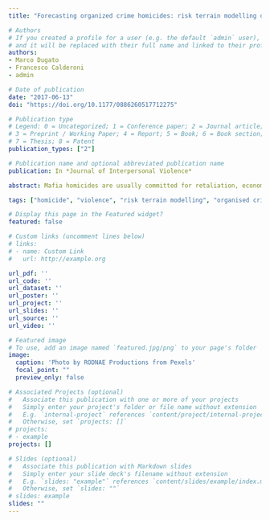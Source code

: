 ```yaml
---
title: "Forecasting organized crime homicides: risk terrain modelling of Camorra violence in Naples"

# Authors
# If you created a profile for a user (e.g. the default `admin` user), write the username (folder name) here 
# and it will be replaced with their full name and linked to their profile
authors:
- Marco Dugato
- Francesco Calderoni
- admin

# Date of publication
date: "2017-06-13"
doi: "https://doi.org/10.1177/0886260517712275"

# Publication type
# Legend: 0 = Uncategorized; 1 = Conference paper; 2 = Journal article;
# 3 = Preprint / Working Paper; 4 = Report; 5 = Book; 6 = Book section;
# 7 = Thesis; 8 = Patent
publication_types: ["2"]

# Publication name and optional abbreviated publication name
publication: In *Journal of Interpersonal Violence*

abstract: Mafia homicides are usually committed for retaliation, economic profit, or rivalry among groups. The variety of possible reasons suggests the inefficacy of a preventive approach. However, like most violent crimes, mafia homicides concentrate in space due to place-specific social and environmental features. Starting from the existing literature, this study applies the Risk Terrain Modeling approach to forecast the Camorra homicides in Naples, Italy. This approach is based on the identification and evaluation of the underlying risk factors able to affect the risk of a homicide. This information is then used to predict the most likely location of future events. The findings of this study demonstrate that past homicides, drug dealing, confiscated assets, and rivalries among groups make it possible to predict up to 85% of 2012 mafia homicides, identifying 11% of city areas at highest risk. By contrast, variables controlling for the socio-economic conditions of areas are not significantly related to the risk of homicide. Moreover, this study shows that, even in a restricted space, the same risk factors may combine in different ways, giving rise to areas of equal risk but requiring targeted remedies. These results provide an effective basis for short- and long-term targeted policing strategies against organized crime- and gang-related violence. A similar approach may also provide practitioners, policy makers, and local administrators in other countries with significant support in understanding and counteracting also other forms of violent behavior by gangs or organized crime groups.

tags: ["homicide", "violence", "risk terrain modelling", "organised crime", "mafias", "crime forecasting"]

# Display this page in the Featured widget?
featured: false

# Custom links (uncomment lines below)
# links:
# - name: Custom Link
#   url: http://example.org

url_pdf: ''
url_code: ''
url_dataset: ''
url_poster: ''
url_project: ''
url_slides: ''
url_source: ''
url_video: ''

# Featured image
# To use, add an image named `featured.jpg/png` to your page's folder 
image:
  caption: 'Photo by RODNAE Productions from Pexels'
  focal_point: ""
  preview_only: false

# Associated Projects (optional)
#   Associate this publication with one or more of your projects
#   Simply enter your project's folder or file name without extension
#   E.g. `internal-project` references `content/project/internal-project/index.md`
#   Otherwise, set `projects: []`
# projects:
# - example
projects: []

# Slides (optional)
#   Associate this publication with Markdown slides
#   Simply enter your slide deck's filename without extension
#   E.g. `slides: "example"` references `content/slides/example/index.md`
#   Otherwise, set `slides: ""`
# slides: example
slides: ""
---
```

